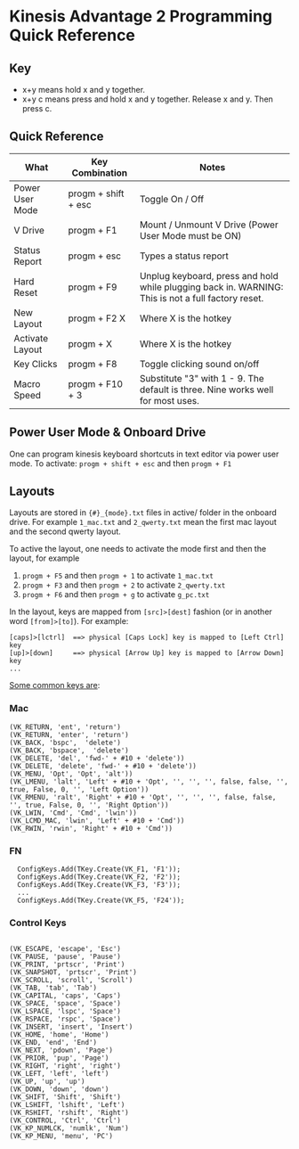 # Kinesis Advantage 2 Programming Quick Reference

## Key
- x+y means hold x and y together. 
- x+y c means press and hold x and y together. Release x and y. Then press c.

## Quick Reference
| What            | Key Combination      | Notes
| -------------   | ------------------   | -------------
| Power User Mode | progm + shift + esc  | Toggle On / Off
| V Drive         | progm + F1           | Mount / Unmount V Drive (Power User Mode must be ON)
| Status Report   | progm + esc          | Types a status report
| Hard Reset      | progm + F9           | Unplug keyboard, press and hold while plugging back in. WARNING: This is not a full factory reset.
| New Layout      | progm + F2 X         | Where X is the hotkey
| Activate Layout | progm + X            | Where X is the hotkey
| Key Clicks      | progm + F8           | Toggle clicking sound on/off
| Macro Speed     | progm + F10 + 3      | Substitute "3" with 1 - 9. The default is three. Nine works well for most uses.


## Power User Mode & Onboard Drive

One can program kinesis keyboard shortcuts in text editor via power user mode. To activate:
`progm + shift + esc` and then `progm + F1`

## Layouts
Layouts are stored in `{#}_{mode}.txt` files in active/ folder in the onboard drive. For example `1_mac.txt` and `2_qwerty.txt` mean the first mac layout and the second qwerty layout.

To active the layout, one needs to activate the mode first and then the layout, for example
1. `progm + F5` and then `progm + 1` to activate `1_mac.txt`
2. `progm + F3` and then `progm + 2` to activate `2_qwerty.txt`
3. `progm + F6` and then `progm + g` to activate `g_pc.txt`

In the layout, keys are mapped from `[src]>[dest]` fashion (or in another word `[from]>[to]`). For example:

```
[caps]>[lctrl]  ==> physical [Caps Lock] key is mapped to [Left Ctrl] key
[up]>[down]     ==> physical [Arrow Up] key is mapped to [Arrow Down] key
...
```

[Some common keys are](https://github.com/KinesisCorporation/Advantage2-SmartSet-App/blob/master/Common/u_const.pas):

### Mac
```
(VK_RETURN, 'ent', 'return')
(VK_RETURN, 'enter', 'return')
(VK_BACK, 'bspc',  'delete')
(VK_BACK, 'bspace',  'delete')
(VK_DELETE, 'del', 'fwd-' + #10 + 'delete'))
(VK_DELETE, 'delete', 'fwd-' + #10 + 'delete'))
(VK_MENU, 'Opt', 'Opt', 'alt'))
(VK_LMENU, 'lalt', 'Left' + #10 + 'Opt', '', '', '', false, false, '', true, False, 0, '', 'Left Option'))
(VK_RMENU, 'ralt', 'Right' + #10 + 'Opt', '', '', '', false, false, '', true, False, 0, '', 'Right Option'))
(VK_LWIN, 'Cmd', 'Cmd', 'lwin'))
(VK_LCMD_MAC, 'lwin', 'Left' + #10 + 'Cmd'))
(VK_RWIN, 'rwin', 'Right' + #10 + 'Cmd'))
```
### FN
```
  ConfigKeys.Add(TKey.Create(VK_F1, 'F1'));
  ConfigKeys.Add(TKey.Create(VK_F2, 'F2'));
  ConfigKeys.Add(TKey.Create(VK_F3, 'F3'));
  ...
  ConfigKeys.Add(TKey.Create(VK_F5, 'F24'));
```

### Control Keys
```

(VK_ESCAPE, 'escape', 'Esc')
(VK_PAUSE, 'pause', 'Pause')
(VK_PRINT, 'prtscr', 'Print')
(VK_SNAPSHOT, 'prtscr', 'Print')
(VK_SCROLL, 'scroll', 'Scroll')
(VK_TAB, 'tab', 'Tab')
(VK_CAPITAL, 'caps', 'Caps')
(VK_SPACE, 'space', 'Space')
(VK_LSPACE, 'lspc', 'Space')
(VK_RSPACE, 'rspc', 'Space')
(VK_INSERT, 'insert', 'Insert')
(VK_HOME, 'home', 'Home')
(VK_END, 'end', 'End')
(VK_NEXT, 'pdown', 'Page')
(VK_PRIOR, 'pup', 'Page')
(VK_RIGHT, 'right', 'right')
(VK_LEFT, 'left', 'left')
(VK_UP, 'up', 'up')
(VK_DOWN, 'down', 'down')
(VK_SHIFT, 'Shift', 'Shift')
(VK_LSHIFT, 'lshift', 'Left')
(VK_RSHIFT, 'rshift', 'Right')
(VK_CONTROL, 'Ctrl', 'Ctrl')
(VK_KP_NUMLCK, 'numlk', 'Num')
(VK_KP_MENU, 'menu', 'PC')
```
